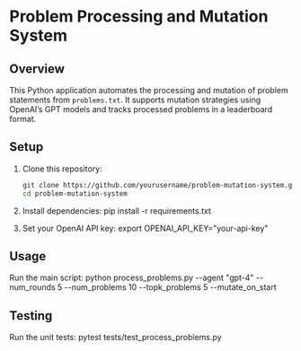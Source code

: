 # Problem Processing and Mutation System

## Overview
This Python application automates the processing and mutation of problem statements from `problems.txt`. It supports mutation strategies using OpenAI’s GPT models and tracks processed problems in a leaderboard format.

## Setup

1. Clone this repository:

   ```bash
   git clone https://github.com/yourusername/problem-mutation-system.git
   cd problem-mutation-system

2. Install dependencies:
   pip install -r requirements.txt

3. Set your OpenAI API key:
   export OPENAI_API_KEY="your-api-key"

## Usage
Run the main script:
   python process_problems.py --agent "gpt-4" --num_rounds 5 --num_problems 10 --topk_problems 5 --mutate_on_start

## Testing
Run the unit tests:
   pytest tests/test_process_problems.py
